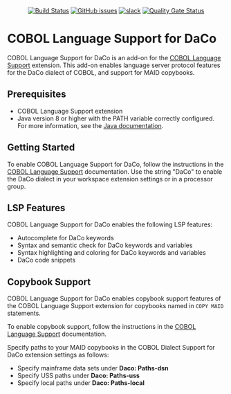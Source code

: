 <div id="header" align="center">

[![Build Status](https://ci.eclipse.org/che4z/buildStatus/icon?job=LSP+for+COBOL%2Fdevelopment)](https://ci.eclipse.org/che4z/job/LSP%20for%20COBOL/job/development/)
[![GitHub issues](https://img.shields.io/github/issues-raw/eclipse/che-che4z-lsp-for-cobol)](https://github.com/eclipse/che-che4z-lsp-for-cobol/issues)
[![slack](https://img.shields.io/badge/chat-on%20Slack-blue)](https://communityinviter.com/apps/che4z/code4z)
[![Quality Gate Status](https://sonarcloud.io/api/project_badges/measure?project=eclipse-che4z_che-che4z-lsp-for-cobol&metric=alert_status)](https://sonarcloud.io/dashboard?id=eclipse-che4z_che-che4z-lsp-for-cobol)

</div>

# COBOL Language Support for DaCo
    
COBOL Language Support for DaCo is an add-on for the [COBOL Language Support](https://marketplace.visualstudio.com/items?itemName=broadcomMFD.cobol-language-support) extension. This add-on enables language server protocol features for the DaCo dialect of COBOL, and support for MAID copybooks.

## Prerequisites

- COBOL Language Support extension
- Java version 8 or higher with the PATH variable correctly configured. For more information, see the [Java documentation](https://www.java.com/en/download/help/path.html).

## Getting Started

To enable COBOL Language Support for DaCo, follow the instructions in the [COBOL Language Support](https://marketplace.visualstudio.com/items?itemName=broadcomMFD.cobol-language-support) documentation. Use the string "DaCo" to enable the DaCo dialect in your workspace extension settings or in a processor group.
    
## LSP Features
    
COBOL Language Support for DaCo enables the following LSP features:
- Autocomplete for DaCo keywords
- Syntax and semantic check for DaCo keywords and variables
- Syntax highlighting and coloring for DaCo keywords and variables
- DaCo code snippets
    
## Copybook Support
    
COBOL Language Support for DaCo enables copybook support features of the COBOL Language Support extension for copybooks named in `COPY MAID` statements. 
    
To enable copybook support, follow the instructions in the [COBOL Language Support](https://marketplace.visualstudio.com/items?itemName=broadcomMFD.cobol-language-support) documentation. 
    
Specify paths to your MAID copybooks in the COBOL Dialect Support for DaCo extension settings as follows:
* Specify mainframe data sets under **Daco: Paths-dsn**
* Specify USS paths under **Daco: Paths-uss**
* Specify local paths under **Daco: Paths-local**
